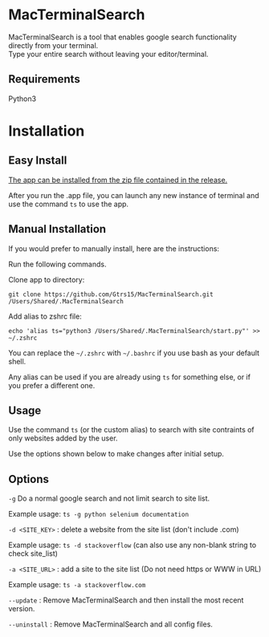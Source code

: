 # MacTerminalSearch

MacTerminalSearch is a tool that enables google search functionality directly from your terminal.  
Type your entire search without leaving your editor/terminal.



## Requirements

Python3




# Installation


## Easy Install


[The app can be installed from the zip file contained in the release.](https://github.com/Gtrs15/MacTerminalSearch/releases/tag/Initial_Release)

After you run the .app file, you can launch any new instance of terminal and use the command ```ts``` to use the app.

## Manual Installation


If you would prefer to manually install, here are the instructions:

Run the following commands.

Clone app to directory:

	git clone https://github.com/Gtrs15/MacTerminalSearch.git /Users/Shared/.MacTerminalSearch

Add alias to zshrc file:

	echo 'alias ts="python3 /Users/Shared/.MacTerminalSearch/start.py"' >> ~/.zshrc

You can replace the ```~/.zshrc``` with ```~/.bashrc``` if you use bash as your default shell. 

Any alias can be used if you are already using ```ts``` for something else, or if you  prefer a different one.





## Usage 

Use the command ```ts``` (or the custom alias) to search with site contraints of only websites added by the user.  

Use the options shown below to make changes after initial setup.  



## Options

```-g``` Do a normal google search and not limit search to site list.

Example usage: ```ts -g python selenium documentation```

```-d <SITE_KEY>``` : delete a website from the site list (don't include .com)

Example usage: ```ts -d stackoverflow``` (can also use any non-blank string to check site_list)

```-a <SITE_URL>``` : add a site to the site list (Do not need https or WWW in URL)

Example usage: ```ts -a stackoverflow.com```

```--update``` : Remove MacTerminalSearch and then install the most recent version.

```--uninstall``` : Remove MacTerminalSearch and all config files.


